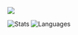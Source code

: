 ![](https://komarev.com/ghpvc/?username=wetor&color=green)

<!-- bg_color=60,f7b267,f25c54&text_color=fff&title_color=fff&icon_color=fff-->
![Stats](https://github-readme-stats.vercel.app/api?username=wetor&include_all_commits=true&count_private=true&theme=graywhite) ![Languages](https://github-readme-stats.vercel.app/api/top-langs/?username=wetor&&show_icons=true&count_private=true&theme=graywhite&layout=compact&langs_count=8&exclude_repo=wxGo)

